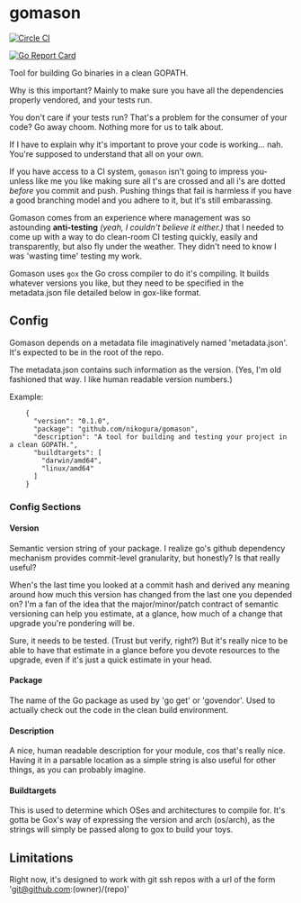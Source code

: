 # gomason

[![Circle CI](https://circleci.com/gh/nikogura/gomason.svg?style=shield)](https://circleci.com/gh/nikogura/gomason)

[![Go Report Card](https://goreportcard.com/badge/github.com/nikogura/gomason)](https://goreportcard.com/report/github.com/nikogura/gomason)

Tool for building Go binaries in a clean GOPATH.  

Why is this important?  Mainly to make sure you have all the dependencies properly vendored, and your tests run.

You don't care if your tests run?  That's a problem for the consumer of your code? Go away choom.  Nothing more for us to talk about.  

If I have to explain why it's important to prove your code is working... nah.  You're supposed to understand that all on your own.

If you have access to a CI system, ```gomason``` isn't going to impress you- unless like me you like making sure all t's are crossed and all i's are dotted *before* you commit and push.  Pushing things that fail is harmless if you have a good branching model and you adhere to it, but it's still embarassing.

Gomason comes from an experience where management was so astounding **anti-testing** *(yeah, I couldn't believe it either.)* that I needed to come up with a way to do clean-room CI testing quickly, easily and transparently, but also fly under the weather.  They didn't need to know I was 'wasting time' testing my work.

Gomason uses ```gox``` the Go cross compiler  to do it's compiling.  It builds whatever versions you like, but they need to be specified in the metadata.json file detailed below in gox-like format.

## Config

Gomason depends on a metadata file imaginatively named 'metadata.json'.  It's expected to be in the root of the repo.

The metadata.json contains such information as the version. (Yes, I'm old fashioned that way.  I like human readable version numbers.)

Example:

        {
          "version": "0.1.0",
          "package": "github.com/nikogura/gomason",
          "description": "A tool for building and testing your project in a clean GOPATH.",
          "buildtargets": [
            "darwin/amd64",
            "linux/amd64"
          ]
        }

### Config Sections

#### Version

Semantic version string of your package.  I realize go's github dependency mechanism provides commit-level granularity, but honestly?  Is that really useful?  

When's the last time you looked at a commit hash and derived any meaning around how much this version has changed from the last one you depended on?  I'm a fan of the idea that the major/minor/patch contract of semantic versioning can help you estimate, at a glance, how much of a change that upgrade you're pondering will be.

Sure, it needs to be tested.  (Trust but verify, right?)  But it's really nice to be able to have that estimate in a glance before you devote resources to the upgrade, even if it's just a quick estimate in your head.

#### Package

The name of the Go package as used by 'go get' or 'govendor'.  Used to actually check out the code in the clean build environment.


#### Description

A nice, human readable description for your module, cos that's really nice.  Having it in a parsable location as a simple string is also useful for other things, as you can probably imagine.

#### Buildtargets

This is used to determine which OSes and architectures to compile for. It's gotta be Gox's way of expressing the version and arch (os/arch), as the strings will simply be passed along to gox to build your toys.

## Limitations

Right now, it's designed to work with git ssh repos with a url of the form 'git@github.com:(owner)/(repo)'
